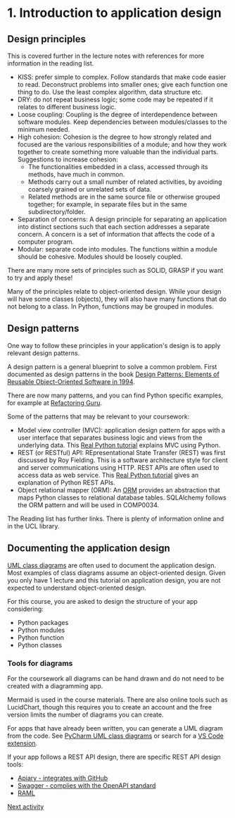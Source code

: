 # 1. Introduction to application design

## Design principles

This is covered further in the lecture notes with references for more information in the reading list.

- KISS: prefer simple to complex. Follow standards that make code easier to read. Deconstruct problems into smaller
  ones; give each function one thing to do. Use the least complex algorithm, data structure etc.
- DRY: do not repeat business logic; some code may be repeated if it relates to different business logic.
- Loose coupling: Coupling is the degree of interdependence between software modules. Keep dependencies between
  modules/classes to the minimum needed.
- High cohesion: Cohesion is the degree to how strongly related and focused are the various responsibilities of a
  module; and how they work together to create something more valuable than the individual parts. Suggestions to
  increase cohesion:
    - The functionalities embedded in a class, accessed through its methods, have much in common.
    - Methods carry out a small number of related activities, by avoiding coarsely grained or unrelated sets of data.
    - Related methods are in the same source file or otherwise grouped together; for example, in separate files but in
      the same subdirectory/folder.
- Separation of concerns: A design principle for separating an application into distinct sections such that each section
  addresses a separate concern. A concern is a set of information that affects the code of a computer program.
- Modular: separate code into modules. The functions within a module should be cohesive. Modules should be loosely
  coupled.

There are many more sets of principles such as SOLID, GRASP if you want to try and apply these!

Many of the principles relate to object-oriented design. While your design will have some classes (objects), they will
also have many functions that do not belong to a class. In Python, functions may be grouped in modules.

## Design patterns

One way to follow these principles in your application's design is to apply relevant design patterns.

A design pattern is a general blueprint to solve a common problem. First documented as design patterns in the
book [Design Patterns: Elements of Reusable Object-Oriented Software in 1994](https://en.wikipedia.org/wiki/Design_Patterns).

There are now many patterns, and you can find Python specific examples, for example
at [Refactoring Guru](https://refactoring.guru/design-patterns/python).

Some of the patterns that may be relevant to your coursework:

- Model view controller (MVC): application design pattern for apps with a user interface that separates business logic
  and views from the underlying data.
  This [Real Python tutorial](https://realpython.com/lego-model-view-controller-python/) explains MVC using Python.
- REST (or RESTful) API: REpresentational State Transfer (REST) was first discussed by Roy Fielding. This is a software
  architecture style for client and server communications using HTTP. REST APIs are often used to access data as web
  service. This [Real Python tutorial](https://realpython.com/api-integration-in-python/) gives an explanation of Python
  REST APIs.
- Object relational mapper (ORM): An [ORM](https://www.fullstackpython.com/object-relational-mappers-orms.html) provides
  an abstraction that maps Python classes to relational database tables. SQLAlchemy follows the ORM pattern and will be
  used in COMP0034.

The Reading list has further links. There is plenty of information online and in the UCL library.

## Documenting the application design

[UML class diagrams](https://realpython.com/lessons/uml-diagrams/) are often used to document the application design.
Most examples of class diagrams assume an object-oriented design. Given you only have 1 lecture and this tutorial on
application design, you are not expected to understand object-oriented design.

For this course, you are asked to design the structure of your app considering:

- Python packages
- Python modules
- Python function
- Python classes

### Tools for diagrams

For the coursework all diagrams can be hand drawn and do not need to be created with a diagramming app.

Mermaid is used in the course materials. There are also online tools such as LucidChart, though this requires you to 
create an account and the free version limits the number of diagrams you can create.

For apps that have already been written, you can generate a UML diagram from the code.
See [PyCharm UML class diagrams](https://www.jetbrains.com/help/pycharm/class-diagram.html) or search for
a [VS Code extension](https://marketplace.visualstudio.com/search?term=UML&target=VSCode&category=All%20categories&sortBy=Relevance).

If your app follows a REST API design, there are specific REST API design tools:

- [Apiary - integrates with GitHub](https://apiary.io/how-apiary-works)
- [Swagger - complies with the OpenAPI standard](https://swagger.io)
- [RAML](https://raml.org/developers/design-your-api)

[Next activity](7-2-identify-classes.md)